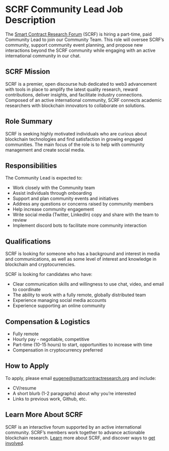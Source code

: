 # SCRF Community Lead Job Description

The [Smart Contract Research Forum](https://www.smartcontractresearch.org/) (SCRF) is hiring a part-time, paid Community Lead to join our Community Team. This role will oversee SCRF’s community, support community event planning, and propose new interactions beyond the SCRF community while engaging with an active international community in our chat. 

## SCRF Mission

SCRF is a premier, open discourse hub dedicated to web3 advancement with tools in place to amplify the latest quality research, reward contributions, deliver insights, and facilitate industry connections. Composed of an active international community, SCRF connects academic researchers with blockchain innovators to collaborate on solutions.

## Role Summary

SCRF is seeking highly motivated individuals who are curious about blockchain technologies and find satisfaction in growing engaged communities. The main focus of the role is to help with community management and create social media.

## Responsibilities

The Community Lead is expected to: 

* Work closely with the Community team
* Assist individuals through onboarding
* Support and plan community events and initiatives
* Address any questions or concerns raised by community members
* Help increase community engagement
* Write social media (Twitter, LinkedIn) copy and share with the team to review
* Implement discord bots to facilitate more community interaction

## Qualifications

SCRF is looking for someone who has a background and interest in media and communications, as well as some level of interest and knowledge in blockchain and cryptocurrencies.

SCRF is looking for candidates who have:

* Clear communication skills and willingness to use chat, video, and email to coordinate
* The ability to work with a fully remote, globally distributed team
* Experience managing social media accounts
* Experience supporting an online community

## Compensation & Logistics 

* Fully remote
* Hourly pay - negotiable, competitive
* Part-time (10-15 hours) to start, opportunities to increase with time 
* Compensation in cryptocurrency preferred

## How to Apply 

To apply, please email [eugene@smartcontractresearch.org](mailto:eugene@smartcontractresearch.org) and include:

* CV/resume
* A short blurb (1-2 paragraphs) about why you’re interested
* Links to previous work, Github, etc.

## Learn More About SCRF

SCRF is an interactive forum supported by an active international community. SCRF’s members work together to advance actionable blockchain research. [Learn](https://github.com/smartcontractresearchforum/docs) more about SCRF, and discover ways to [get involved](https://github.com/smartcontractresearchforum/docs/blob/main/en/content_connecting_with_scrf.md).
